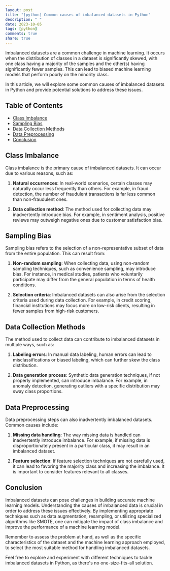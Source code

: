 ```yaml
---
layout: post
title: "[python] Common causes of imbalanced datasets in Python"
description: " "
date: 2023-10-05
tags: [python]
comments: true
share: true
---
```


Imbalanced datasets are a common challenge in machine learning. It occurs when the distribution of classes in a dataset is significantly skewed, with one class having a majority of the samples and the other(s) having significantly fewer samples. This can lead to biased machine learning models that perform poorly on the minority class.

In this article, we will explore some common causes of imbalanced datasets in Python and provide potential solutions to address these issues.

## Table of Contents
- [Class Imbalance](#class-imbalance)
- [Sampling Bias](#sampling-bias)
- [Data Collection Methods](#data-collection-methods)
- [Data Preprocessing](#data-preprocessing)
- [Conclusion](#conclusion)

## Class Imbalance

Class imbalance is the primary cause of imbalanced datasets. It can occur due to various reasons, such as:

1. **Natural occurrences**: In real-world scenarios, certain classes may naturally occur less frequently than others. For example, in fraud detection, the number of fraudulent transactions is far less common than non-fraudulent ones.

2. **Data collection method**: The method used for collecting data may inadvertently introduce bias. For example, in sentiment analysis, positive reviews may outweigh negative ones due to customer satisfaction bias.

## Sampling Bias

Sampling bias refers to the selection of a non-representative subset of data from the entire population. This can result from:

1. **Non-random sampling**: When collecting data, using non-random sampling techniques, such as convenience sampling, may introduce bias. For instance, in medical studies, patients who voluntarily participate may differ from the general population in terms of health conditions.

2. **Selection criteria**: Imbalanced datasets can also arise from the selection criteria used during data collection. For example, in credit scoring, financial institutions may focus more on low-risk clients, resulting in fewer samples from high-risk customers.

## Data Collection Methods

The method used to collect data can contribute to imbalanced datasets in multiple ways, such as:

1. **Labeling errors**: In manual data labeling, human errors can lead to misclassifications or biased labeling, which can further skew the class distribution.

2. **Data generation process**: Synthetic data generation techniques, if not properly implemented, can introduce imbalance. For example, in anomaly detection, generating outliers with a specific distribution may sway class proportions.

## Data Preprocessing

Data preprocessing steps can also inadvertently imbalanced datasets. Common causes include:

1. **Missing data handling**: The way missing data is handled can inadvertently introduce imbalance. For example, if missing data is disproportionately present in a particular class, it may result in an imbalanced dataset.

2. **Feature selection**: If feature selection techniques are not carefully used, it can lead to favoring the majority class and increasing the imbalance. It is important to consider features relevant to all classes.

## Conclusion

Imbalanced datasets can pose challenges in building accurate machine learning models. Understanding the causes of imbalanced data is crucial in order to address these issues effectively. By implementing appropriate techniques such as data augmentation, resampling, or utilizing specialized algorithms like SMOTE, one can mitigate the impact of class imbalance and improve the performance of a machine learning model.

Remember to assess the problem at hand, as well as the specific characteristics of the dataset and the machine learning approach employed, to select the most suitable method for handling imbalanced datasets.

Feel free to explore and experiment with different techniques to tackle imbalanced datasets in Python, as there's no one-size-fits-all solution.